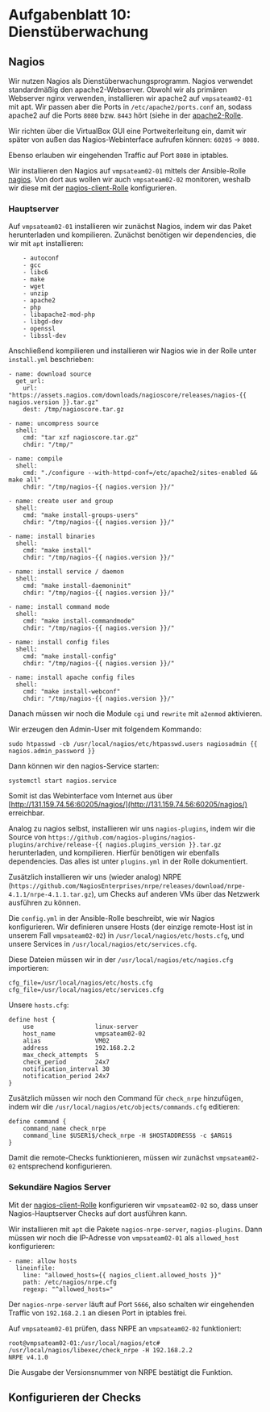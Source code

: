 # Aufgabenblatt 10: Dienstüberwachung

## Nagios

Wir nutzen Nagios als Dienstüberwachungsprogramm.
Nagios verwendet standardmäßig den apache2-Webserver.
Obwohl wir als primären Webserver nginx verwenden, installieren wir apache2 auf `vmpsateam02-01` mit apt.
Wir passen aber die Ports in `/etc/apache2/ports.conf` an, sodass apache2 auf die Ports `8080` bzw. `8443` hört (siehe in der [apache2-Rolle](../../ansible/roles/apache2).

Wir richten über die VirtualBox GUI eine Portweiterleitung ein, damit wir später von außen das Nagios-Webinterface aufrufen können: `60205` -> `8080`.

Ebenso erlauben wir eingehenden Traffic auf Port `8080` in iptables.

Wir installieren den Nagios auf `vmpsateam02-01` mittels der Ansible-Rolle [nagios](../../ansible/roles/nagios).
Von dort aus wollen wir auch `vmpsateam02-02` monitoren, weshalb wir diese mit der [nagios-client-Rolle](../../ansible/roles/nagios-client) konfigurieren.

### Hauptserver

Auf `vmpsateam02-01` installieren wir zunächst Nagios, indem wir das Paket herunterladen und kompilieren.
Zunächst benötigen wir dependencies, die wir mit `apt` installieren:
```
    - autoconf
    - gcc
    - libc6
    - make
    - wget
    - unzip
    - apache2
    - php
    - libapache2-mod-php
    - libgd-dev
    - openssl
    - libssl-dev
```

Anschließend kompilieren und installieren wir Nagios wie in der Rolle unter `install.yml` beschrieben:
```
- name: download source
  get_url:
    url: "https://assets.nagios.com/downloads/nagioscore/releases/nagios-{{ nagios.version }}.tar.gz"
    dest: /tmp/nagioscore.tar.gz

- name: uncompress source
  shell: 
    cmd: "tar xzf nagioscore.tar.gz"
    chdir: "/tmp/"

- name: compile 
  shell:
    cmd: "./configure --with-httpd-conf=/etc/apache2/sites-enabled && make all"
    chdir: "/tmp/nagios-{{ nagios.version }}/"

- name: create user and group
  shell:
    cmd: "make install-groups-users"
    chdir: "/tmp/nagios-{{ nagios.version }}/"

- name: install binaries
  shell:
    cmd: "make install"
    chdir: "/tmp/nagios-{{ nagios.version }}/"

- name: install service / daemon
  shell:
    cmd: "make install-daemoninit"
    chdir: "/tmp/nagios-{{ nagios.version }}/"

- name: install command mode
  shell:
    cmd: "make install-commandmode"
    chdir: "/tmp/nagios-{{ nagios.version }}/"

- name: install config files 
  shell:
    cmd: "make install-config"
    chdir: "/tmp/nagios-{{ nagios.version }}/"

- name: install apache config files 
  shell:
    cmd: "make install-webconf"
    chdir: "/tmp/nagios-{{ nagios.version }}/"
```

Danach müssen wir noch die Module `cgi` und `rewrite` mit `a2enmod` aktivieren.

Wir erzeugen den Admin-User mit folgendem Kommando:
```
sudo htpasswd -cb /usr/local/nagios/etc/htpasswd.users nagiosadmin {{ nagios.admin_password }}
```

Dann können wir den nagios-Service starten:
```
systemctl start nagios.service
```

Somit ist das Webinterface vom Internet aus über [http://131.159.74.56:60205/nagios/](http://131.159.74.56:60205/nagios/) erreichbar.

Analog zu nagios selbst, installieren wir uns `nagios-plugins`, indem wir die Source von `https://github.com/nagios-plugins/nagios-plugins/archive/release-{{ nagios.plugins_version }}.tar.gz` herunterladen, und kompilieren.
Hierfür benötigen wir ebenfalls dependencies.
Das alles ist unter `plugins.yml` in der Rolle dokumentiert.

Zusätzlich installieren wir uns (wieder analog) NRPE (`https://github.com/NagiosEnterprises/nrpe/releases/download/nrpe-4.1.1/nrpe-4.1.1.tar.gz`), um Checks auf anderen VMs über das Netzwerk ausführen zu können. 

Die `config.yml` in der Ansible-Rolle beschreibt, wie wir Nagios konfigurieren.
Wir definieren unsere Hosts (der einzige remote-Host ist in unserem Fall `vmpsateam02-02`) in `/usr/local/nagios/etc/hosts.cfg`, und unsere Services in `/usr/local/nagios/etc/services.cfg`.

Diese Dateien müssen wir in der `/usr/local/nagios/etc/nagios.cfg` importieren:
```
cfg_file=/usr/local/nagios/etc/hosts.cfg
cfg_file=/usr/local/nagios/etc/services.cfg
```

Unsere `hosts.cfg`:
```
define host {
    use                 linux-server
    host_name           vmpsateam02-02
    alias               VM02
    address             192.168.2.2
    max_check_attempts  5
    check_period        24x7
    notification_interval 30
    notification_period 24x7
}
```

Zusätzlich müssen wir noch den Command für `check_nrpe` hinzufügen, indem wir die `/usr/local/nagios/etc/objects/commands.cfg` editieren:
```
define command {
    command_name check_nrpe
    command_line $USER1$/check_nrpe -H $HOSTADDRESS$ -c $ARG1$
}
```

Damit die remote-Checks funktionieren, müssen wir zunächst `vmpsateam02-02` entsprechend konfigurieren.

### Sekundäre Nagios Server

Mit der [nagios-client-Rolle](../../ansible/roles/nagios-client) konfigurieren wir `vmpsateam02-02` so, dass unser Nagios-Hauptserver Checks auf dort ausführen kann.

Wir installieren mit `apt` die Pakete `nagios-nrpe-server`, `nagios-plugins`.
Dann müssen wir noch die IP-Adresse von `vmpsateam02-01` als `allowed_host` konfigurieren:
```
- name: allow hosts
  lineinfile:
    line: "allowed_hosts={{ nagios_client.allowed_hosts }}"
    path: /etc/nagios/nrpe.cfg
    regexp: "^allowed_hosts="
```

Der `nagios-nrpe-server` läuft auf Port `5666`, also schalten wir eingehenden Traffic von `192.168.2.1` an diesen Port in iptables frei.

Auf `vmpsateam02-01` prüfen, dass NRPE an `vmpsateam02-02` funktioniert:
```
root@vmpsateam02-01:/usr/local/nagios/etc# /usr/local/nagios/libexec/check_nrpe -H 192.168.2.2
NRPE v4.1.0
```

Die Ausgabe der Versionsnummer von NRPE bestätigt die Funktion.

## Konfigurieren der Checks 


